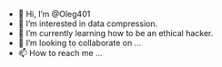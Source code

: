 - 👋 Hi, I’m @Oleg401
- 👀 I’m interested in data compression.
- 🌱 I’m currently learning how to be an ethical hacker.
- 💞️ I’m looking to collaborate on ...
- 📫 How to reach me ...

<!---
Oleg401/Oleg401 is a ✨ special ✨ repository because its `README.md` (this file) appears on your GitHub profile.
You can click the Preview link to take a look at your changes.
--->
